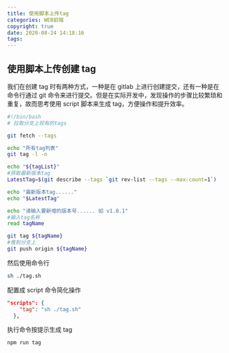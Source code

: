 ```yaml
---
title: 使用脚本上传tag
categories: WEB前端
copyright: true
date: 2020-08-24 14:18:16
tags:
---
```


## 使用脚本上传创建 tag

我们在创建 tag 时有两种方式，一种是在 gitlab 上进行创建提交，还有一种是在命令行通过 git 命令来进行提交。但是在实际开发中，发现操作的步骤比较繁琐和重复，故而思考使用 script 脚本来生成 tag，方便操作和提升效率。<!--more-->

```bash
#!/bin/bash
# 拉取分支上现有的tags

git fetch --tags

echo "所有tag列表"
git tag -l -n

echo "${tagList}"
#获取最新版本tag
LatestTag=$(git describe --tags `git rev-list --tags --max-count=1`)

echo "最新版本tag......"
echo "$LatestTag"

echo "请输入要新增的版本号...... 如 v1.0.1"
#输入tag名称
read tagName

git tag ${tagName}
#推到分支上
git push origin ${tagName}
```

然后使用命令行

```bash
sh ./tag.sh
```

配置成 script 命令简化操作

```json
"scripts": {
    "tag": "sh ./tag.sh"
  },
```

执行命令按提示生成 tag

```bash
npm run tag
```
